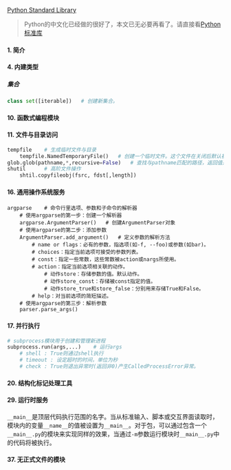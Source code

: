 [Python Standard Library](https://docs.python.org/3/library/)

> Python的中文化已经做的很好了，本文已无必要再看了。请直接看[Python标准库](https://docs.python.org/zh-cn/3/library/index.html)

#### 1. 简介

#### 4. 内建类型

##### 集合

```python
class set([iterable])	# 创建新集合。
```

#### 10. 函数式编程模块

#### 11. 文件与目录访问

```python
tempfile	# 生成临时文件与目录
	tempfile.NamedTemporaryFile()	# 创建一个临时文件。这个文件在关闭后默认被立即删除。
glob.glob(pathname,*,recursive=False)	# 查找与pathname匹配的路径，返回值是这些路径的列表。
shutil		# 高阶文件操作
	shtil.copyfileobj(fsrc, fdst[,length])
```

#### 16. 通用操作系统服务

```
argparse	# 命令行里选项、参数和子命令的解析器
	# 使用argparse的第一步：创建一个解析器
	argparse.ArgumentParser()	# 创建ArgumentParser对象
	# 使用argparse的第二步：添加参数
	ArgumentParser.add_argument()	# 定义参数的解析方法
		# name or flags：必有的参数，指选项(如-f, --foo)或参数(如bar)。
		# choices：指定当前选项可接受的参数列表。
		# const：指定一些常数，这些常数被action或nargs所使用。
		# action：指定当前选项相关联的动作。
			# 动作store：存储参数的值。默认动作。
			# 动作store_const：存储被const指定的值。
			# 动作store_true和store_false：分别用来存储True和False。
		# help：对当前选项的简短描述。
	# 使用argparse的第三步：解析参数
	parser.parse_args()
```



#### 17. 并行执行

```python
# subprocess模块用于创建和管理新进程
subprocess.run(args,...)	# 运行args
	# shell : True则通过shell执行
    # timeout : 设定超时的时间，单位为秒
    # check : True则退出异常时(返回非0)产生CalledProcessError异常。
```



#### 20. 结构化标记处理工具

#### 29. 运行时服务

`__main__`是顶层代码执行范围的名字。当从标准输入、脚本或交互界面读取时，模块内的变量`__name__`的值被设置为`__main__`。对于包，可以通过包含一个`__main__.py`的模块来实现同样的效果，当通过`-m`参数运行模块时`__main__.py`中的代码将被执行。

#### 37. 无正式文件的模块
